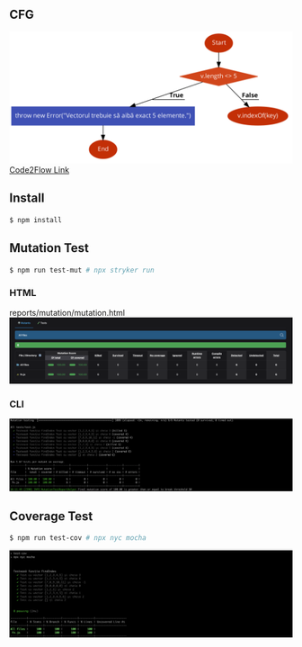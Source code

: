 ## CFG

![Code2Flow](code2flow_HULGzK.png)
[Code2Flow Link](https://app.code2flow.com/jkUR3zLmKUMI)


## Install

```bash
$ npm install
```

## Mutation Test

```bash
$ npm run test-mut # npx stryker run
```

### HTML
reports/mutation/mutation.html
![Mutation](mutation.png)

### CLI
![Mutation CLI](mutation_cli.png)


## Coverage Test

```bash
$ npm run test-cov # npx nyc mocha
```

![Coverage](coverage.png)
